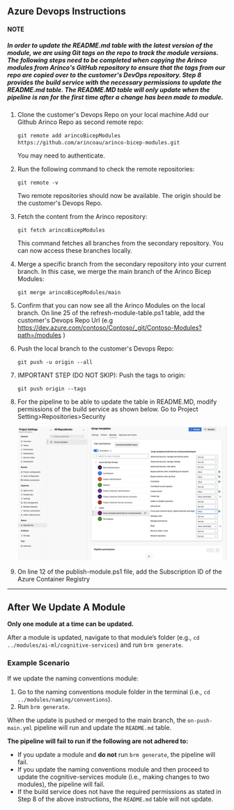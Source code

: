 ## Azure Devops Instructions

#### NOTE
##### In order to update the README.md table with the latest version of the module, we are using Git tags on the repo to track the module versions. The following steps need to be completed when copying the Arinco modules from Arinco's GitHub repository to ensure that the tags from our repo are copied over to the customer's DevOps repository. Step 8 provides the build service with the necessary permissions to update the README.md table. The README.MD table will only update when the pipeline is ran for the first time after a change has been made to module.

1. Clone the customer's Devops Repo on your local machine.Add our Github Arinco Repo as second remote repo:
    ```
    git remote add arincoBicepModules https://github.com/arincoau/arinco-bicep-modules.git
    ```
    You may need to authenticate.

2. Run the following command to check the remote repositories:
    ```
    git remote -v
    ```
    Two remote repositories should now be available. The origin should be the customer's Devops Repo.

3. Fetch the content from the Arinco repository:
    ```
    git fetch arincoBicepModules
    ```
    This command fetches all branches from the secondary repository. You can now access these branches locally.

4. Merge a specific branch from the secondary repository into your current branch. In this case, we merge the main branch of the Arinco Bicep Modules:
    ```
    git merge arincoBicepModules/main
    ```

5.  Confirm that you can now see all the Arinco Modules on the local branch. On line 25 of the refresh-module-table.ps1 table, add the customer's Devops Repo Url (e.g https://dev.azure.com/contoso/Contoso/_git/Contoso-Modules?path=/modules )


6. Push the local branch to the customer's Devops Repo:
    ```
    git push -u origin --all
    ```

7. IMPORTANT STEP (DO NOT SKIP): Push the tags to origin:
    ```
    git push origin --tags
    ```

8. For the pipeline to be able to update the table in README.MD, modify permissions of the build service as shown below.
Go to Project Setting>Repositories>Security

    ![alt text](image.png)

9. On line 12 of the publish-module.ps1 file, add the Subscription ID of the Azure Container Registry
----------------------------------------------------------------------------------------------------------------------------------------------

## After We Update A Module

**Only one module at a time can be updated.**

After a module is updated, navigate to that module’s folder (e.g., `cd ../modules/ai-ml/cognitive-services`) and run `brm generate`.

### Example Scenario

If we update the naming conventions module:

1. Go to the naming conventions module folder in the terminal (i.e., `cd ../modules/naming/conventions`).
2. Run `brm generate`.

When the update is pushed or merged to the main branch, the `on-push-main.yml` pipeline will run and update the `README.md` table.

**The pipeline will fail to run if the following are not adhered to:**

- If you update a module and **do not** run `brm generate`, the pipeline will fail.
- If you update the naming conventions module and then proceed to update the cognitive-services module (i.e., making changes to two modules), the pipeline will fail.
- If the build service does not have the required permissions as stated in Step 8 of the above instructions, the `README.md` table will not update.
